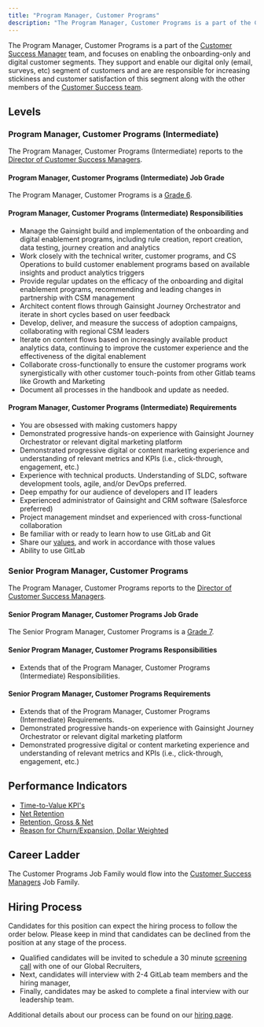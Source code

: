 ```yaml
---
title: "Program Manager, Customer Programs"
description: "The Program Manager, Customer Programs is a part of the Customer Success Manager team, and focuses on  enabling the onboarding-only and digital customer segments."
---
```


The Program Manager, Customer Programs is a part of the [Customer Success Manager](/job-families/sales/customer-success-management/) team, and focuses on  enabling the onboarding-only and digital customer segments. They support and enable our digital only (email, surveys, etc) segment of customers and are are responsible for increasing stickiness and customer satisfaction of this segment along with the other members of the [Customer Success team](https://about.gitlab.com/handbook/customer-success/).

## Levels

### Program Manager, Customer Programs (Intermediate)

The Program Manager, Customer Programs (Intermediate) reports to the [Director of Customer Success Managers](/job-families/sales/customer-success-management/#director-of-tams).

#### Program Manager, Customer Programs (Intermediate) Job Grade

The Program Manager, Customer Programs is a [Grade 6](https://about.gitlab.com/handbook/total-rewards/compensation/compensation-calculator/#gitlab-job-grades).

#### Program Manager, Customer Programs (Intermediate) Responsibilities

- Manage the Gainsight build and implementation of the onboarding and digital enablement programs, including rule creation, report creation, data testing, journey creation and analytics
- Work closely with the technical writer, customer programs, and CS Operations to build customer enablement programs based on available insights and product analytics triggers
- Provide regular updates on the efficacy of the onboarding and digital enablement programs, recommending and leading changes in partnership with CSM management
- Architect content flows through Gainsight Journey Orchestrator and iterate in short cycles based on user feedback
- Develop, deliver, and measure the success of adoption campaigns, collaborating with regional CSM leaders
- Iterate on content flows based on increasingly available product analytics data, continuing to improve the customer experience and the effectiveness of the digital enablement
- Collaborate cross-functionally to ensure the customer programs work synergistically with other customer touch-points from other Gitlab teams like Growth and Marketing
- Document all processes in the handbook and update as needed.

#### Program Manager, Customer Programs (Intermediate) Requirements

- You are obsessed with making customers happy
- Demonstrated progressive hands-on experience with Gainsight Journey Orchestrator or relevant digital marketing platform
- Demonstrated progressive digital or content marketing experience and understanding of relevant metrics and KPIs (i.e., click-through, engagement, etc.)
- Experience with technical products. Understanding of SLDC, software development tools, agile, and/or DevOps preferred.
- Deep empathy for our audience of developers and IT leaders
- Experienced administrator of Gainsight and CRM software (Salesforce preferred)
- Project management mindset and experienced with cross-functional collaboration
- Be familiar with or ready to learn how to use GitLab and Git
- Share our [values](https://about.gitlab.com/handbook/values/), and work in accordance with those values
- Ability to use GitLab

### Senior Program Manager, Customer Programs

The Program Manager, Customer Programs reports to the [Director of Customer Success Managers](/job-families/sales/customer-success-management/#director-of-tams).

#### Senior Program Manager, Customer Programs Job Grade

The Senior Program Manager, Customer Programs is a [Grade 7](https://about.gitlab.com/handbook/total-rewards/compensation/compensation-calculator/#gitlab-job-grades).

#### Senior Program Manager, Customer Programs Responsibilities

- Extends that of the Program Manager, Customer Programs (Intermediate) Responsibilities.

#### Senior Program Manager, Customer Programs Requirements

- Extends that of the Program Manager, Customer Programs (Intermediate) Requirements.
- Demonstrated progressive hands-on experience with Gainsight Journey Orchestrator or relevant digital marketing platform
- Demonstrated progressive digital or content marketing experience and understanding of relevant metrics and KPIs (i.e., click-through, engagement, etc.)

## Performance Indicators

- [Time-to-Value KPI's](https://about.gitlab.com/handbook/customer-success/vision/#time-to-value-kpis)
- [Net Retention](https://about.gitlab.com/handbook/customer-success/vision/#retention-and-reasons-for-churn)
- [Retention, Gross & Net](https://about.gitlab.com/handbook/customer-success/vision/#retention-gross--net-dollar-weighted)
- [Reason for Churn/Expansion, Dollar Weighted](https://about.gitlab.com/handbook/customer-success/vision/#retention-gross--net-dollar-weighted)

## Career Ladder

The Customer Programs Job Family would flow into the [Customer Success Managers](/job-families/sales/customer-success-management/) Job Family.

## Hiring Process

Candidates for this position can expect the hiring process to follow the order below. Please keep in mind that candidates can be declined from the position at any stage of the process.

- Qualified candidates will be invited to schedule a 30 minute [screening call](https://about.gitlab.com/handbook/hiring/interviewing/#screening-call) with one of our Global Recruiters,
- Next, candidates will interview with 2-4 GitLab team members and the hiring manager,
- Finally, candidates may be asked to complete a final interview with our leadership team.

Additional details about our process can be found on our [hiring page](https://about.gitlab.com/handbook/hiring/interviewing/).
